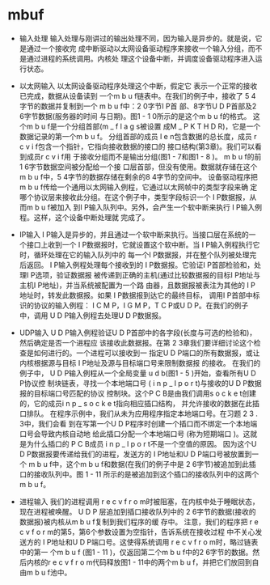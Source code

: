 # mbuf 

* 输入处理
输入处理与刚讲过的输出处理不同，因为输入是异步的。就是说，它是通过一个接收完
成中断驱动以太网设备驱动程序来接收一个输入分组，而不是通过进程的系统调用。内核处
理这个设备中断，并调度设备驱动程序进入运行状态。

* 以太网输入
以太网设备驱动程序处理这个中断，假定它
表示一个正常的接收已完成，数据从设备读到
一个m b u f链表中。在我们的例子中，接收了 5 4
字节的数据并复制到一个 m b u f中：2 0字节I P首
部、8字节U D P首部及2 6字节数据(服务器的时间
与日期)。图1 - 1 0所示的是这个m b u f的格式。
这个m b u f是一个分组首部(m _ f l a g s被设置
成M _ P K T H D R)，它是一个数据记录的第一个m b u f。
分组首部的成员 l e n包含数据的总长度，成员
r c v i f包含一个指针，它指向接收数据的接口的
接口结构(第3章)。我们可以看到成员r c v i f用
于接收分组而不是输出分组(图1 - 7和图1 - 8 )。
m b u f的前1 6字节数据空间被分配给一个接
口层首部，但没有使用。数据就存储在这个
m b u f中，5 4字节的数据存储在剩余的8 4字节的空间中。
设备驱动程序把m b u f传给一个通用以太网输入例程，它通过以太网帧中的类型字段来确
定哪个协议层来接收此分组。在这个例子中，类型字段标识一个 I P数据报，从而m b u f被加入
到I P输入队列中。另外，会产生一个软中断来执行 I P输入例程。这样，这个设备中断处理就
完成了。


* IP输入
I P输入是异步的，并且通过一个软中断来执行。当接口层在系统的一个接口上收到一个
I P数据报时，它就设置这个软中断。当 I P输入例程执行它时，循环处理在它的输入队列中的
每一个I P数据报，并在整个队列被处理完后返回。
I P输入例程处理每个接收到的 I P数据报。它验证I P首部检验和，处理I P选项，验证数据报
被传递到正确的主机(通过比较数据报的目标I P地址与主机I P地址)，并当系统被配置为一个路
由器，且数据报被表注为其他的 I P地址时，转发此数据报。如果 I P数据报到达它的最终目标，
调用I P首部中标识的协议的输入例程： I C M P，I G M P，T C P或U D P。在我们的例子中，调用
U D P输入例程去处理U D P数据报。

* UDP输入
U D P输入例程验证U D P首部中的各字段(长度与可选的检验和)，然后确定是否一个进程应
该接收此数据报。在第 2 3章我们要详细讨论这个检查是如何进行的。一个进程可以接收到一
指定U D P端口的所有数据报，或让内核根据源与目标 I P地址及源与目标端口号来限制数据报
的接收。
在我们的例子中， U D P输入例程从一个全局变量 u d b(图1 - 5 )开始，查看所有U D P协议控
制块链表，寻找一个本地端口号 ( i n p _ l p o r t)与接收的U D P数据报的目标端口号匹配的协议
控制块。这个P C B是由我们调用s o c k e t创建的，它的成员i n p _ s o c k e t指向相应插口结构，
并允许接收的数据在此插口排队。
在程序示例中，我们从未为应用程序指定本地端口号。在习题 2 3 . 3中，我们会看
到在写第一个U D P程序时创建一个插口而不绑定一个本地端口号会导致内核自动地
给此插口分配一个本地端口号 (称为短期端口 )。这就是为什么插口的 P C B成员
i n p _ l p o r t不是一个空值的原因。
因为这个U D P数据报要传递给我们的进程，发送方的 I P地址和U D P端口号被放置到一个
m b u f中，这个m b u f和数据(在我们的例子中是 2 6字节)被追加到此插口的接收队列中。图 1 - 11
所示的是被追加到这个插口的接收队列中的这两个 m b u f。


* 进程输入
我们的进程调用 r e c v f r o m时被阻塞，在内核中处于睡眠状态，现在进程被唤醒。 U D P
层追加到插口接收队列中的 2 6字节的数据(接收的数据报)被内核从m b u f复制到我们程序的缓
存中。
注意，我们的程序把 r e c v f o r m的第5，第6个参数设置为空指针，告诉系统在接收过程
中不关心发送方的 I P地址和U D P端口号。这使得系统调用 r e c v f r o m时，略过链表中的第一
个m b u f (图1 - 11 )，仅返回第二个m b u f中的2 6字节的数据。然后内核的r e c v f r o m代码释放图1 -
11中的两个m b u f，并把它们放回到自由m b u f池中。

